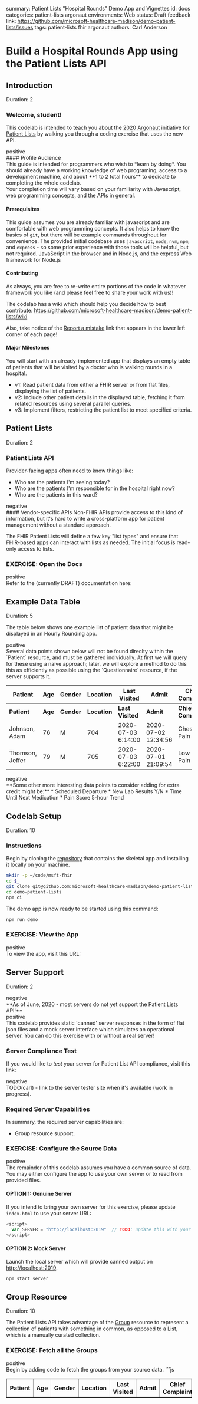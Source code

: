 summary: Patient Lists "Hospital Rounds" Demo App and Vignettes
id: docs
categories: patient-lists argonaut
environments: Web
status: Draft
feedback link: https://github.com/microsoft-healthcare-madison/demo-patient-lists/issues
tags: patient-lists fhir argonaut
authors: Carl Anderson

<!--- DEV NOTE
# Run this in a terminal to automatically re-extract the codelab when the source
# markdown is changed.

# Prerequisites:
#  - claat: https://github.com/googlecodelabs/tools/tree/master/claat
#  - kqwait: https://github.com/sschober/kqwait (optional)

# Serve the codelab html from the current 'docs' dir on port 9090.
cd docs
claat serve &  # opens a new browser window
cd ..

# Watch the codelab markdown for saves, exporting on each change.
CODELAB=./codelab/patient-lists.md
while kqwait $CODELAB && claat export $_; do continue; done

# To PRINT a codelab, refer to Marc Cohen's post here:
# https://groups.google.com/d/msg/codelab-authors/pnnY50o82Qw/V0PILK9iBQAJ

# Instructions:
npm install easy-pdf-merge puppeteer
wget https://raw.githubusercontent.com/googlecodelabs/tools/clprint/clprint.js
node clprint.js http://localhost:9090 0 4
--->

# Build a Hospital Rounds App using the Patient Lists API


## Introduction
Duration: 2

### Welcome, student!

This codelab is intended to teach you about the [2020 Argonaut](http://2020.argo.run) initiative for [Patient Lists](https://github.com/argonautproject/patient-lists) by walking you through a coding exercise that uses the new API.

<dt>positive</dt>
<div>
#### Profile Audience
<br>This guide is intended for programmers who wish to *learn by doing*.  You should already have a working knowledge of web programing, access to a development machine, and about **1 to 2 total hours** to dedicate to completing the whole codelab.
<br>Your completion time will vary based on your familiarity with Javascript, web programming concepts, and the APIs in general.
</div>

#### Prerequisites

This guide assumes you are already familiar with javascript and are comfortable with web programming concepts.  It also helps to know the basics of `git`, but there will be example commands throughout for convenience.  The provided initial codebase uses `javascript`, `node`, `nvm`, `npm`, and `express` - so some prior experience with those tools will be helpful, but not required.  JavaScript in the browser and in Node.js, and the express Web framework for Node.js

#### Contributing

As always, you are free to re-write entire portions of the code in whatever framework you like (and please feel free to share your work with us)!

The codelab has a wiki which should help you decide how to best contribute:
<https://github.com/microsoft-healthcare-madison/demo-patient-lists/wiki>

Also, take notice of the [Report a mistake](https://github.com/microsoft-healthcare-madison/demo-patient-lists/issues) link that appears in the lower left corner of each page!

#### Major Milestones

You will start with an already-implemented app that displays an empty table of patients that will be visited by a doctor who is walking rounds in a hospital.

- v1: Read patient data from either a FHIR server or from flat files, displaying the list of patients.
- v2: Include other patient details in the displayed table, fetching it from related resources using several parallel queries.
- v3: Implement filters, restricting the patient list to meet specified criteria.


## Patient Lists
Duration: 2

### Patient Lists API

Provider-facing apps often need to know things like:
* Who are the patients I'm seeing today?
* Who are the patients I'm responsible for in the hospital right now?
* Who are the patients in this ward?

<dt>negative</dt>
<div>
#### Vendor-specific APIs
Non-FHIR APIs provide access to this kind of information, but it's hard to write a cross-platform app for patient management without a standard approach.
</div>

The FHIR Patient Lists will define a few key "list types" and ensure that FHIR-based apps can interact with lists as needed.  The initial focus is read-only access to lists.

### EXERCISE: Open the Docs
<dt>positive</dt>
<div>Refer to the (currently DRAFT) documentation here: <https://github.com/argonautproject/patient-lists></div>


## Example Data Table
Duration: 5

The table below shows one example list of patient data that might be displayed in an Hourly Rounding app.
<dt>positive</dt>
<div>Several data points shown below will not be found direclty within the `Patient` resource, and must be gathered individually.  At first we will query for these using a naive approach; later, we will explore a method to do this this as efficiently as possible using the `Questionnaire` resource, if the server supports it.</div>


| Patient          | Age     | Gender     | Location     | Last Visited       | Admit               | Chief Complaint     | PCP             | Attending     |
|------------------|---------|------------|--------------|--------------------|---------------------|---------------------|-----------------|---------------|
| **Patient**      | **Age** | **Gender** | **Location** | **Last Visited**   | **Admit**           | **Chief Complaint** | **PCP**         | **Attending** |
| Johnson, Adam    | 76      | M          | 704          | 2020-07-03 6:14:00 | 2020-07-02 12:34:56 | Chest Pain          | Waterhouse, Ben | James, Craig  |
| Thomson, Jeffer  | 79      | M          | 705          | 2020-07-03 6:22:00 | 2020-07-01 21:09:54 | Low Back Pain       | Rush, Benjamin  | James, Craig  |

<dt>negative</dt>
<div>**Some other more interesting data points to consider adding for extra credit might be:**
  * Scheduled Departure
  * New Lab Results Y/N
  * Time Until Next Medication
  * Pain Score 5-hour Trend
</div>


## Codelab Setup
Duration: 10

### Instructions
Begin by cloning the [repository](https://github.com/microsoft-healthcare-madison/demo-patient-lists) that contains the skeletal app and installing it locally on your machine.

```bash
mkdir -p ~/code/msft-fhir
cd $_
git clone git@github.com:microsoft-healthcare-madison/demo-patient-lists.git
cd demo-patient-lists
npm ci
```

The demo app is now ready to be started using this command:

```sh
npm run demo
```

### EXERCISE: View the App
<dt>positive</dt>
<div>To view the app, visit this URL: <http://localhost:2020></div>


## Server Support
Duration: 2

<dt>negative</dt>
<div>**As of June, 2020 - most servers do not yet support the Patient Lists API!**</div>

<dt>positive</dt>
<div>This codelab provides static 'canned' server responses in the form of flat json files and a mock server interface which simulates an operational server.  You can do this exercise with or without a real server!</div>

### Server Compliance Test
If you would like to *test* your server for Patient List API compliance, visit this link:
<dt>negative</dt>
<div>TODO(carl) - link to the server tester site when it's available (work in progress).</div>

### Required Server Capabilities
In summary, the required server capabilities are:

* Group resource support.

### EXERCISE: Configure the Source Data
<dt>positive</dt>
<div>The remainder of this codelab assumes you have a common source of data.  You may either configure the app to use your own server or to read from provided files.

#### OPTION 1: Genuine Server
If you intend to bring your own server for this exercise, please update `index.html` to use your server URL:
```js
<script>
  var SERVER = "http://localhost:2019"  // TODO: update this with your own URL
</script>
```

#### OPTION 2: Mock Server
Launch the local server which will provide canned output on <http://localhost:2019>.
```bash
npm start server
```
</div>


## Group Resource
Duration: 10

The Patient Lists API takes advantage of the [Group](https://www.hl7.org/fhir/group.html) resource to represent a collection of patients with something in common, as opposed to a [List](https://www.hl7.org/fhir/list.html), which is a manually curated collection.

### EXERCISE: Fetch all the Groups
<dt>positive</dt>
<div>Begin by adding code to fetch the groups from your source data.
```js
    <table id="patients" border=1>
        <tr>
            <th>Patient</th>
            <th>Age</th>
            <th>Gender</th>
            <th>Location</th>
            <th>Last Visited</th>
            <th>Admit</th>
            <th>Chief Complaint</th>
            <th>PCP</th>
            <th>Attending</th>
        </tr>
    </table>
    <script>
        fetch(SERVER + '/Group')
            .then(function (response) {
                return response.json();
            })
            .then(function (bundle) {
                unbundle(bundle);
            })
            .catch(function (err) {
                console.log('error: ' + err);
            });

        function unbundle(bundle) {
            var patients = document.getElementById("patients");
            for (var i = 0; i < bundle.entry.length; i++) {
                var tr = document.createElement("tr");
                var td = document.createElement("td");
                tr.appendChild(td);
                td.innerHTML = "Lastname, Firstname";
                // TODO: add the other elements.
                patients.appendChild(tr);
            }
            // TODO: also handle paging of results in the bundle.
        }
    </script>
```
</div>


## META TODO
Duration: 0

<dt>positive</dt>
<div>
```
  0/ - This section details the plan for this codelab and is subject to change!
 <Y
 / \
 ```
 </div>

### Administrative
  * Move this repo over to the microsoft-healthcare-madison team page (and update all links).
  * Convert this section into github issues for work tracking and assignment (if anyone else is interested in helping)

### Supporting materials
  * I need to write a dumb local 'fhir' server which will serve up canned / static files on port 2019.

### Remaining sections / exercises
  * Populate Location
  * Populate Admit date
  * Populate Last Visited timestamp.
  * Populate PCP and Attending providers.
  * Populate Chief Complaint.
  * App Filters

### Bonus
Finally, once the mechanics are better understood, the option of having a Questionnaire and response suggested in the Group extensions should be explored in the codelab.
